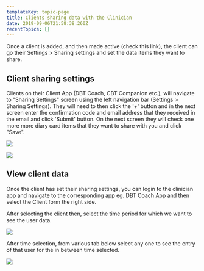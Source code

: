 ```yaml
---
templateKey: topic-page
title: Clients sharing data with the Clinician
date: 2019-09-06T21:58:38.260Z
recentTopics: []
---
```

Once a client is added, and then made active (check this link), the client can go their Settings > Sharing settings and set the data items they want to share.

## Client sharing settings

 Clients on their Client App (DBT Coach, CBT Companion etc.),  will navigate to "Sharing Settings" screen using the left navigation bar (Settings > Sharing Settings). They will need to then click the '+' button and in the next screen enter the confirmation code and email address that they received in the email and click 'Submit' button. On the next screen they will check one more more diary card items that they want to share with you and click "Save".

![](/img/new-project.png)

![](/img/new-project-1-.png)

## View client data

Once the client has set their sharing settings, you can login to the clinician app and navigate to the corresponding app eg. DBT Coach App and then select the Client form the right side.

After selecting the client then, select the time period for which we want to see the user data.

![](/img/time_selection.png)

After time selection, from various tab below select any one to see the entry of that user for the in between time selected.

![](/img/data.png)
